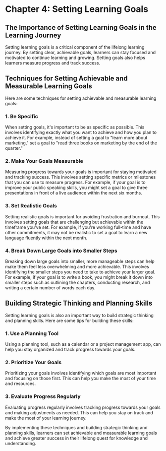 Chapter 4: Setting Learning Goals
=================================

The Importance of Setting Learning Goals in the Learning Journey
----------------------------------------------------------------

Setting learning goals is a critical component of the lifelong learning journey. By setting clear, achievable goals, learners can stay focused and motivated to continue learning and growing. Setting goals also helps learners measure progress and track success.

Techniques for Setting Achievable and Measurable Learning Goals
---------------------------------------------------------------

Here are some techniques for setting achievable and measurable learning goals:

### 1. Be Specific

When setting goals, it's important to be as specific as possible. This involves identifying exactly what you want to achieve and how you plan to achieve it. For example, instead of setting a goal to "learn more about marketing," set a goal to "read three books on marketing by the end of the quarter."

### 2. Make Your Goals Measurable

Measuring progress towards your goals is important for staying motivated and tracking success. This involves setting specific metrics or milestones that you can use to measure progress. For example, if your goal is to improve your public speaking skills, you might set a goal to give three presentations in front of a live audience within the next six months.

### 3. Set Realistic Goals

Setting realistic goals is important for avoiding frustration and burnout. This involves setting goals that are challenging but achievable within the timeframe you've set. For example, if you're working full-time and have other commitments, it may not be realistic to set a goal to learn a new language fluently within the next month.

### 4. Break Down Large Goals into Smaller Steps

Breaking down large goals into smaller, more manageable steps can help make them feel less overwhelming and more achievable. This involves identifying the smaller steps you need to take to achieve your larger goal. For example, if your goal is to write a book, you might break it down into smaller steps such as outlining the chapters, conducting research, and writing a certain number of words each day.

Building Strategic Thinking and Planning Skills
-----------------------------------------------

Setting learning goals is also an important way to build strategic thinking and planning skills. Here are some tips for building these skills:

### 1. Use a Planning Tool

Using a planning tool, such as a calendar or a project management app, can help you stay organized and track progress towards your goals.

### 2. Prioritize Your Goals

Prioritizing your goals involves identifying which goals are most important and focusing on those first. This can help you make the most of your time and resources.

### 3. Evaluate Progress Regularly

Evaluating progress regularly involves tracking progress towards your goals and making adjustments as needed. This can help you stay on track and make the most of your learning journey.

By implementing these techniques and building strategic thinking and planning skills, learners can set achievable and measurable learning goals and achieve greater success in their lifelong quest for knowledge and understanding.
